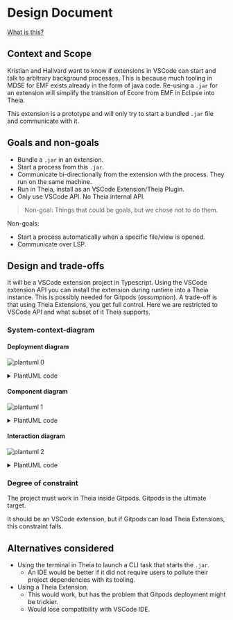 # Design Document

[What is this?](https://www.industrialempathy.com/posts/design-docs-at-google/)

## Context and Scope

Kristian and Hallvard want to know if extensions in VSCode can start and talk to arbitrary background processes. This is because much tooling in MDSE for EMF exists already in the form of java code. Re-using a `.jar` for an extension will simplify the transition of Ecore from EMF in Eclipse into Theia.

This extension is a prototype and will only try to start a bundled `.jar` file and communicate with it.

## Goals and non-goals

* Bundle a `.jar` in an extension.
* Start a process from this `.jar`.
* Communicate bi-directionally from the extension with the process. They run on the same machine.
* Run in Theia, install as an VSCode Extension/Theia Plugin.
* Only use VSCode API. No Theia internal API.

> Non-goal: Things that could be goals, but we chose not to do them.

Non-goals:
* Start a process automatically when a specific file/view is opened.
* Communicate over LSP.

## Design and trade-offs

It will be a VSCode extension project in Typescript.
Using the VSCode extension API you can install the extension during runtime into a Theia instance. This is possibly needed for Gitpods (*assumption*).
A trade-off is that using Theia Extensions, you get full control. Here we are restricted to VSCode API and what subset of it Theia supports.

### System-context-diagram

#### Deployment diagram

![plantuml 0](http://www.plantuml.com/plantuml/proxy?cache=no&idx=0&src=https://raw.githubusercontent.com/krissrex/vscode-extension-backend-talker/master/design-doc.md)

<details><summary>PlantUML code</summary>
<p>

```plantuml
@startuml
node openVsx {
  artifact "backend-process-talker.vsix"
}

node gitpods {
  node dockerContainer {
    [TheiaBackend]
    artifact TheiaFrontendSrc
    artifact "Ecore user project" as workspace
  }

  artifact projectDockerImage

  dockerContainer -> projectDockerImage: runs
}

node github {
  artifact "Ecore user project repo" as repo
}

[TheiaBackend] --> openVsx : "install plugin from"
workspace --> repo : clone

@enduml
```
</p>
</details>

#### Component diagram

![plantuml 1](http://www.plantuml.com/plantuml/proxy?cache=no&idx=1&src=https://raw.githubusercontent.com/krissrex/vscode-extension-backend-talker/master/design-doc.md)

<details><summary>PlantUML code</summary>
<p>

```plantuml
@startuml
node browser {
  [TheiaFrontend]
}
node backend {
  [TheiaBackend]
  [backend-process-talker]
  [bundled-process]
}

[TheiaFrontend] <--> [TheiaBackend]: json-rpc
[TheiaBackend] -> [backend-process-talker]: activate
[backend-process-talker] <-> [bundled-process]: socket or tcp
[backend-process-talker] -> [bundled-process]: start/stop

@enduml
```

</p>
</details>

#### Interaction diagram

![plantuml 2](http://www.plantuml.com/plantuml/proxy?cache=no&idx=2&src=https://raw.githubusercontent.com/krissrex/vscode-extension-backend-talker/master/design-doc.md)

<details><summary>PlantUML code</summary>
<p>

```plantuml
@startuml
[Theia]
[backend-process-talker]
[Ecore tool jar]
artifact "Ecore user project"
actor user

user .> [Ecore user project]: develops
user -> [Theia]: uses
[Theia] -> [Ecore user project]: workspace
[Ecore user project] <-- [Ecore tool jar]: operates on
[Theia] --> [backend-process-talker]: instructs
[backend-process-talker] <-> [Ecore tool jar]: commands
@enduml
```

</p>
</details>

### Degree of constraint

The project must work in Theia inside Gitpods.
Gitpods is the ultimate target.

It should be an VSCode extension, but if Gitpods can load Theia Extensions, this constraint falls.

## Alternatives considered

* Using the terminal in Theia to launch a CLI task that starts the `.jar`.
  * An IDE would be better if it did not require users to pollute their project dependencies with its tooling.
* Using a Theia Extension. 
  * This would work, but has the problem that Gitpods deployment might be trickier.
  * Would lose compatibility with VSCode IDE.

